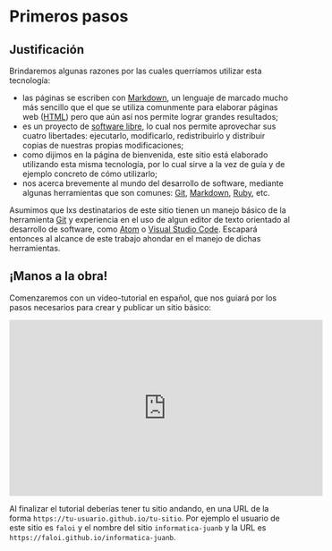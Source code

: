 # Primeros pasos

## Justificación

Brindaremos algunas razones por las cuales querríamos utilizar esta tecnología:

* las páginas se escriben con [Markdown](https://es.wikipedia.org/wiki/Markdown), un lenguaje de marcado mucho más sencillo que el que se utiliza comunmente para elaborar páginas web ([HTML](https://es.wikipedia.org/wiki/HTML)) pero que aún así nos permite lograr grandes resultados;
* es un proyecto de [software libre](https://www.gnu.org/philosophy/free-sw.es.html), lo cual nos permite aprovechar sus cuatro libertades: ejecutarlo, modificarlo, redistribuirlo y distribuir copias de nuestras propias modificaciones;
* como dijimos en la página de bienvenida, este sitio está elaborado utilizando esta misma tecnología, por lo cual sirve a la vez de guía y de ejemplo concreto de cómo utilizarlo;
* nos acerca brevemente al mundo del desarrollo de software, mediante algunas herramientas que son comunes: [Git](https://git-scm.com/), [Markdown](https://es.wikipedia.org/wiki/Markdown), [Ruby](https://www.ruby-lang.org/es/), etc.

Asumimos que lxs destinatarios de este sitio tienen un manejo básico de la herramienta [Git](https://git-scm.com/) y experiencia en el uso de algun editor de texto orientado al desarrollo de software, como [Atom](https://atom.io/) o [Visual Studio Code](https://code.visualstudio.com/). Escapará entonces al alcance de este trabajo ahondar en el manejo de dichas herramientas.

## ¡Manos a la obra!

Comenzaremos con un video-tutorial en español, que nos guiará por los pasos necesarios para crear y publicar un sitio básico:

<iframe width="560" height="315" src="https://www.youtube.com/embed/I-d9_l7myXw" frameborder="0" allow="accelerometer; autoplay; encrypted-media; gyroscope; picture-in-picture" allowfullscreen></iframe>

Al finalizar el tutorial deberías tener tu sitio andando, en una URL de la forma `https://tu-usuario.github.io/tu-sitio`. Por ejemplo el usuario de este sitio es `faloi` y el nombre del sitio `informatica-juanb` y la URL es `https://faloi.github.io/informatica-juanb`.
